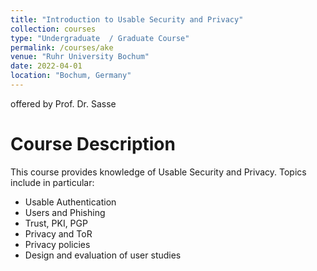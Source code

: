 ```yaml
---
title: "Introduction to Usable Security and Privacy"
collection: courses
type: "Undergraduate  / Graduate Course"
permalink: /courses/ake
venue: "Ruhr University Bochum"
date: 2022-04-01
location: "Bochum, Germany"
---
```


offered by Prof. Dr. Sasse

Course Description
======

This course provides knowledge of Usable Security and Privacy.
Topics include in particular:

* Usable Authentication
* Users and Phishing
* Trust, PKI, PGP
* Privacy and ToR
* Privacy policies
* Design and evaluation of user studies
